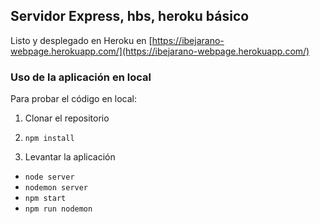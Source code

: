 
## Servidor Express, hbs, heroku básico

Listo y desplegado en Heroku en [https://ibejarano-webpage.herokuapp.com/](https://ibejarano-webpage.herokuapp.com/)

### Uso de la aplicación en local

Para probar el código en local:

1. Clonar el repositorio

2.  ```npm install```

3. Levantar la aplicación
+ ```node server```
+ ```nodemon server```
+ ```npm start```
+ ```npm run nodemon```